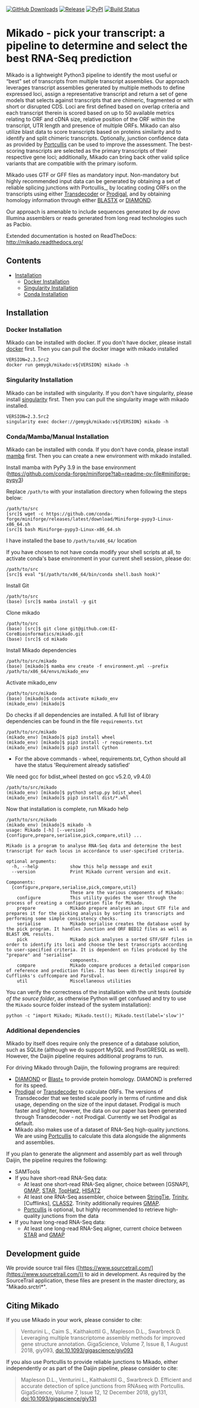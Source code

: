 [![GitHub Downloads](https://img.shields.io/github/downloads/EI-CoreBioinformatics/mikado/total.svg?style=social&logo=github&label=download)](https://github.com/EI-CoreBioinformatics/mikado/releases)
[![Release](https://img.shields.io/github/release/EI-CoreBioinformatics/mikado.svg)](https://github.com/EI-CoreBioinformatics/mikado/releases)
[![PyPI](https://img.shields.io/pypi/v/mikado.svg?style=flat)](https://pypi.python.org/pypi/mikado)
[![Build Status](https://github.com/EI-CoreBioinformatics/mikado/workflows/Mikado/badge.svg)](https://github.com/EI-CoreBioinformatics/mikado/actions/workflows/python-package.yml)

# Mikado - pick your transcript: a pipeline to determine and select the best RNA-Seq prediction

Mikado is a lightweight Python3 pipeline to identify the most useful or “best” set of transcripts from multiple transcript assemblies. Our approach leverages transcript assemblies generated by multiple methods to define expressed loci, assign a representative transcript and return a set of gene models that selects against transcripts that are chimeric, fragmented or with short or disrupted CDS. Loci are first defined based on overlap criteria and each transcript therein is scored based on up to 50 available metrics relating to ORF and cDNA size, relative position of the ORF within the transcript,  UTR length and presence of multiple ORFs. Mikado can also utilize blast data to score transcripts based on proteins similarity and to identify and split chimeric transcripts. Optionally, junction confidence data as provided by [Portcullis][Portcullis] can be used to improve the assessment. The best-scoring transcripts are selected as the primary transcripts of their respective gene loci; additionally, Mikado can bring back other valid splice variants that are compatible with the primary isoform.

Mikado uses GTF or GFF files as mandatory input. Non-mandatory but highly recommended input data can be generated by obtaining a set of reliable splicing junctions with Portcullis_, by locating coding ORFs on the transcripts using either [Transdecoder][Transdecoder] or [Prodigal][Prodigal], and by obtaining homology information through either [BLASTX][Blast+] or [DIAMOND][DIAMOND].

Our approach is amenable to include sequences generated by *de novo* Illumina assemblers or reads generated from long read technologies such as Pacbio.

Extended documentation is hosted on ReadTheDocs: http://mikado.readthedocs.org/

## Contents
- [Installation](#installation)
  - [Docker Installation](#docker-installation)
  - [Singularity Installation](#singularity-installation)
  - [Conda Installation](#condamambamanual-installation)
    
## Installation

### Docker Installation
Mikado can be installed with docker. If you don't have docker, please install [docker](https://docs.docker.com/get-docker/) first. Then you can pull the docker image with mikado installed
```console
VERSION=2.3.5rc2
docker run gemygk/mikado:v${VERSION} mikado -h
```

### Singularity Installation
Mikado can be installed with singularity. If you don't have singularity, please install [singularity](https://docs.sylabs.io/guides/3.9/user-guide/quick_start.html#quick-installation-steps) first. Then you can pull the singularity image with mikado installed.
```console
VERSION=2.3.5rc2
singularity exec docker://gemygk/mikado:v${VERSION} mikado -h
```

### Conda/Mamba/Manual Installation
Mikado can be installed with conda. If you don't have conda, please install [mamba](https://github.com/conda-forge/miniforge?tab=readme-ov-file#miniforge-pypy3) first. Then you can create a new environment with mikado installed.

Install mamba with PyPy 3.9 in the base environment (https://github.com/conda-forge/miniforge?tab=readme-ov-file#miniforge-pypy3)

Replace `/path/to` with your installation directory when following the steps below:

```console
/path/to/src
[src]$ wget -c https://github.com/conda-forge/miniforge/releases/latest/download/Miniforge-pypy3-Linux-x86_64.sh
[src]$ bash Miniforge-pypy3-Linux-x86_64.sh
```

I have installed the base to `/path/to/x86_64/` location

If you have chosen to not have conda modify your shell scripts at all, to activate conda's base environment in your current shell session, please do:

```console
/path/to/src
[src]$ eval "$(/path/to/x86_64/bin/conda shell.bash hook)"
```

Install Git

```console
/path/to/src
(base) [src]$ mamba install -y git
```

Clone mikado
```console
/path/to/src
(base) [src]$ git clone git@github.com:EI-CoreBioinformatics/mikado.git
(base) [src]$ cd mikado
```

Install Mikado dependencies
```console
/path/to/src/mikado
(base) [mikado]$ mamba env create -f environment.yml --prefix /path/to/x86_64/envs/mikado_env
```

Activate mikado_env
```console
/path/to/src/mikado
(base) [mikado]$ conda activate mikado_env
(mikado_env) [mikado]$
```

Do checks if all dependencies are installed. A full list of library dependencies can be found in the file ``requirements.txt``
```console
/path/to/src/mikado
(mikado_env) [mikado]$ pip3 install wheel
(mikado_env) [mikado]$ pip3 install -r requirements.txt
(mikado_env) [mikado]$ pip3 install Cython
```
- For the above commands - wheel, requirements.txt, Cython should all have the status 'Requirement already satisfied'


We need gcc for bdist_wheel (tested on gcc v5.2.0, v9.4.0)

```console
/path/to/src/mikado
(mikado_env) [mikado]$ python3 setup.py bdist_wheel
(mikado_env) [mikado]$ pip3 install dist/*.whl
```
Now that installation is complete, run Mikado help
```console
/path/to/src/mikado
(mikado_env) [mikado]$ mikado -h
usage: Mikado [-h] [--version] {configure,prepare,serialise,pick,compare,util} ...

Mikado is a program to analyse RNA-Seq data and determine the best transcript for each locus in accordance to user-specified criteria.

optional arguments:
  -h, --help            show this help message and exit
  --version             Print Mikado current version and exit.

Components:
  {configure,prepare,serialise,pick,compare,util}
                        These are the various components of Mikado:
    configure           This utility guides the user through the process of creating a configuration file for Mikado.
    prepare             Mikado prepare analyses an input GTF file and prepares it for the picking analysis by sorting its transcripts and performing some simple consistency checks.
    serialise           Mikado serialise creates the database used by the pick program. It handles Junction and ORF BED12 files as well as BLAST XML results.
    pick                Mikado pick analyses a sorted GTF/GFF files in order to identify its loci and choose the best transcripts according to user-specified criteria. It is dependent on files produced by the "prepare" and "serialise"
                        components.
    compare             Mikado compare produces a detailed comparison of reference and prediction files. It has been directly inspired by Cufflinks's cuffcompare and ParsEval.
    util                Miscellaneous utilities
```



You can verify the correctness of the installation with the unit tests (*outside of the source folder*, as otherwise Python will get confused and try to use the `Mikado` source folder instead of the system installation):

    python -c "import Mikado; Mikado.test(); Mikado.test(label='slow')"


### Additional dependencies

Mikado by itself does require only the presence of a database solution, such as SQLite (although we do support MySQL and PostGRESQL as well).
However, the Daijin pipeline requires additional programs to run.

For driving Mikado through Daijin, the following programs are required:

- [DIAMOND][DIAMOND] or [Blast+][Blast+] to provide protein homology. DIAMOND is preferred for its speed.
- [Prodigal][Prodigal] or [Transdecoder][Transdecoder] to calculate ORFs. The versions of Transdecoder that we tested scale poorly in terms of runtime and disk usage, depending on the size of the input dataset. Prodigal is much faster and lighter, however, the data on our paper has been generated through Transdecoder - not Prodigal. Currently we set Prodigal as default.
- Mikado also makes use of a dataset of RNA-Seq high-quality junctions. We are using [Portcullis][Portcullis] to calculate this data alongside the alignments and assemblies.

If you plan to generate the alignment and assembly part as well through Daijin, the pipeline requires the following:

- SAMTools
- If you have short-read RNA-Seq data:
  - At least one short-read RNA-Seq aligner, choice between [GSNAP], [GMAP][GMAP], [STAR][STAR], [TopHat2][TopHat2], [HISAT2][HISAT2]
  - At least one RNA-Seq assembler, choice between [StringTie][StringTie], [Trinity][Trinity], [Cufflinks], [CLASS2][CLASS2]. Trinity additionally requires [GMAP][GMAP].
  - [Portcullis][Portcullis] is optional, but highly recommended to retrieve high-quality junctions from the data
- If you have long-read RNA-Seq data:
  - At least one long-read RNA-Seq aligner, current choice between [STAR][STAR] and [GMAP][GMAP]

## Development guide

We provide source trail files ([https://www.sourcetrail.com/](https://www.sourcetrail.com/)) to aid in development.
As required by the SourceTrail application, these files are present in the master directory, as "Mikado.srctrl*".

## Citing Mikado

If you use Mikado in your work, please consider to cite:

> Venturini L., Caim S., Kaithakottil G., Mapleson D.L., Swarbreck D. Leveraging multiple transcriptome assembly methods for improved gene structure annotation. GigaScience, Volume 7, Issue 8, 1 August 2018, giy093, [doi:10.1093/gigascience/giy093](https://doi.org/10.1093/gigascience/giy093)

If you also use Portcullis to provide reliable junctions to Mikado, either independently or as part of the Daijin pipeline, please consider to cite:

> Mapleson D.L., Venturini L., Kaithakottil G., Swarbreck D. Efficient and accurate detection of splice junctions from RNAseq with Portcullis. GigaScience, Volume 7, Issue 12, 12 December 2018, giy131, [doi:10.1093/gigascience/giy131](https://doi.org/10.1093/gigascience/giy131)

[Portcullis]: https://github.com/maplesond/portcullis
[Blast+]: https://blast.ncbi.nlm.nih.gov/Blast.cgi?PAGE_TYPE=BlastDocs&DOC_TYPE=Download
[Transdecoder]: https://github.com/TransDecoder/TransDecoder/
[Prodigal]: https://github.com/hyattpd/Prodigal
[DIAMOND]: https://github.com/bbuchfink/diamond/
[GMAP]: http://research-pub.gene.com/gmap/
[STAR]: https://github.com/alexdobin/STAR
[TopHat2]: https://ccb.jhu.edu/software/tophat/index.shtml
[HISAT2]: http://ccb.jhu.edu/software/hisat2
[StringTie]: https://ccb.jhu.edu/software/stringtie/
[Trinity]: https://github.com/trinityrnaseq/trinityrnaseq
[CLASS2]: http://ccb.jhu.edu/people/florea/research/CLASS2/
